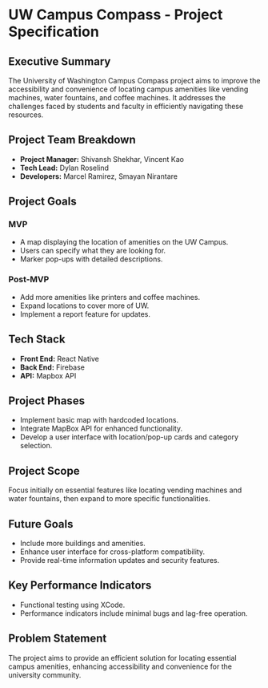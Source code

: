 # UW Campus Compass - Project Specification

## Executive Summary
The University of Washington Campus Compass project aims to improve the accessibility and convenience of locating campus amenities like vending machines, water fountains, and coffee machines. It addresses the challenges faced by students and faculty in efficiently navigating these resources.

## Project Team Breakdown
- **Project Manager:** Shivansh Shekhar, Vincent Kao
- **Tech Lead:** Dylan Roselind
- **Developers:** Marcel Ramirez, Smayan Nirantare

## Project Goals
### MVP
- A map displaying the location of amenities on the UW Campus.
- Users can specify what they are looking for.
- Marker pop-ups with detailed descriptions.

### Post-MVP
- Add more amenities like printers and coffee machines.
- Expand locations to cover more of UW.
- Implement a report feature for updates.

## Tech Stack
- **Front End:** React Native
- **Back End:** Firebase
- **API:** Mapbox API

## Project Phases
- Implement basic map with hardcoded locations.
- Integrate MapBox API for enhanced functionality.
- Develop a user interface with location/pop-up cards and category selection.

## Project Scope
Focus initially on essential features like locating vending machines and water fountains, then expand to more specific functionalities.

## Future Goals
- Include more buildings and amenities.
- Enhance user interface for cross-platform compatibility.
- Provide real-time information updates and security features.

## Key Performance Indicators
- Functional testing using XCode.
- Performance indicators include minimal bugs and lag-free operation.

## Problem Statement
The project aims to provide an efficient solution for locating essential campus amenities, enhancing accessibility and convenience for the university community.
